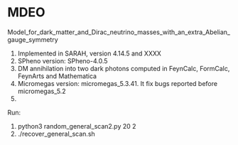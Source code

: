 # MDEO

Model_for_dark_matter_and_Dirac_neutrino_masses_with_an_extra_Abelian_gauge_symmetry

1. Implemented in SARAH, version 4.14.5 and XXXX
2. SPheno version: SPheno-4.0.5
3. DM annihilation into two dark photons computed in FeynCalc, FormCalc, FeynArts and Mathematica
4. Micromegas version: micromegas_5.3.41. It fix bugs reported before micromegas_5.2
5. 

Run:
1. python3 random_general_scan2.py 20 2
2. ./recover_general_scan.sh
